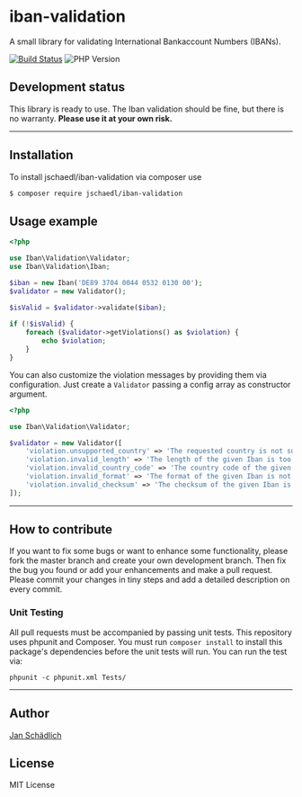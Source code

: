 # iban-validation

A small library for validating International Bankaccount Numbers (IBANs).

[![Build Status](https://travis-ci.org/jschaedl/iban-validation.png)](https://travis-ci.org/jschaedl/iban-validation) 
![PHP Version](https://img.shields.io/badge/version-PHP%207.1%2B-lightgrey.svg)

## Development status

This library is ready to use. The Iban validation should be fine, but there is no warranty. **Please use it at your own risk.**

---

## Installation

To install jschaedl/iban-validation via composer use

```sh
$ composer require jschaedl/iban-validation
```

## Usage example

```php
<?php

use Iban\Validation\Validator;
use Iban\Validation\Iban;

$iban = new Iban('DE89 3704 0044 0532 0130 00');
$validator = new Validator();

$isValid = $validator->validate($iban);
         
if (!$isValid) {
    foreach ($validator->getViolations() as $violation) {
        echo $violation;
    }
}

```

You can also customize the violation messages by providing them via configuration. Just create a `Validator` passing a config array as constructor argument.

```php
<?php

use Iban\Validation\Validator;

$validator = new Validator([
    'violation.unsupported_country' => 'The requested country is not supported!',
    'violation.invalid_length' => 'The length of the given Iban is too short!',
    'violation.invalid_country_code' => 'The country code of the given Iban is not valid!',
    'violation.invalid_format' => 'The format of the given Iban is not valid!',
    'violation.invalid_checksum' => 'The checksum of the given Iban is not valid!',
]);

```

---
 
## How to contribute
If you want to fix some bugs or want to enhance some functionality, please fork the master branch and create your own development branch. 
Then fix the bug you found or add your enhancements and make a pull request. Please commit your changes in tiny steps and add a detailed description on every commit. 

### Unit Testing

All pull requests must be accompanied by passing unit tests. This repository uses phpunit and Composer. You must run `composer install` to install this package's dependencies before the unit tests will run. You can run the test via:

```
phpunit -c phpunit.xml Tests/
```

---
   
## Author

[Jan Schädlich](https://github.com/jschaedl)

## License

MIT License
